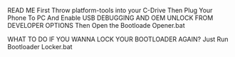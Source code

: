 READ ME
First Throw platform-tools into your C-Drive
Then Plug Your Phone To PC And Enable USB DEBUGGING AND OEM UNLOCK FROM DEVELOPER OPTIONS
Then Open the Bootloade Opener.bat

WHAT TO DO IF YOU WANNA LOCK YOUR BOOTLOADER AGAIN?
Just Run Bootloader Locker.bat
